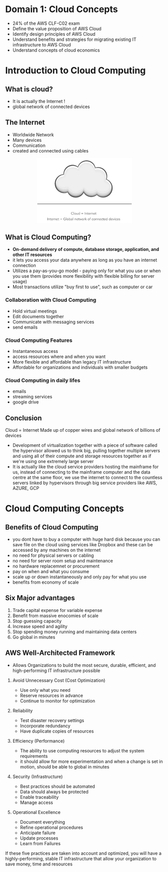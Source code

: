 # Domain 1: Cloud Concepts
- 24% of the AWS CLF-C02 exam
- Define the value proposition of AWS Cloud
- Identify design principles of AWS Cloud
- Understand benefits and strategies for migrating existing IT infrastructure to AWS Cloud
- Understand concepts of cloud economics

# Introduction to Cloud Computing

## What is cloud?
- It is actually the Internet !
- global network of connected devices

## The Internet
- Worldwide Network
- Many devices
- Communication
- created and connected using cables

<div align="center">
  <img src="./cloud-internet.png" alt="cloud internet" width="300"/>
</div>

## What is Cloud Computing?
- **On-demand delivery of compute, database storage, application, and other IT resources**
- it lets you access your data anywhere as long as you have an internet connection
- Utilizes a pay-as-you-go model - paying only for what you use or when you use them (provides more flexibility with flexible billing for server usage)
- Most transactions utilize "buy first to use", such as computer or car

### Collaboration with Cloud Computing
- Hold virtual meetings
- Edit documents together
- Communicate with messaging services
- send emails

### Cloud Computing Features
- Instantaneous access
- access resources where and when you want
- More flexible and affordable than legacy IT infrastructure
- Affordable for organizations and individuals with smaller budgets

### Cloud Computing in daily lifes
- emails
- streaming services
- google drive

## Conclusion
Cloud = Internet
Made up of copper wires and global network of billions of devices
- Development of virtualization together with a piece of software called the hypervisor allowed us to think big, pulling together multiple servers and using all of their compute and storage resources together as if we're using one extremely large server
- It is actually like the cloud service providers hosting the mainframe for us, instead of connecting to the mainframe computer  and the data centre at the same floor, we use the internet to connect to the countless servers linked by hypervisors through big service providers like AWS, AZURE, GCP

# Cloud Computing Concepts

## Benefits of Cloud Computing
- you dont have to buy a computer with huge hard disk because you can save file on the cloud using services like Dropbox and these can be accessed by any machines on the internet
- no need for physical servers or cabling
- no need for server room setup and maintenance
- no hardware replacemnet or procurement
- pay on when and what you consume
- scale up or down instantaneously and only pay for what you use
- benefits from economy of scale

## Six Major advantages
1. Trade capital expense for variable expense
2. Benefit from massive enocomies of scale
3. Stop guessing capacity
4. Increase speed and agility
5. Stop spending money running and maintaining data centers
6. Go global in minutes

## AWS Well-Architected Framework
- Allows Organizations to build the most secure, durable, efficient, and high-performing IT infrastructure possible

1. Avoid Unnecessary Cost (Cost Optimization)
    - Use only what you need
    - Reserve resources in advance
    - Continue to monitor for optimization

2. Reliability
    - Test disaster recovery settings
    - Incorporate redundancy
    - Have duplicate copies of resources

3. Efficiency (Performance)
    - The ability to use computing resources to adjust the system requirements
    - it should allow for more experimentation and when a change is set in motion, should be able to global in minutes

4. Security (Infrastructure)
    - Best practices should be automated
    - Data should always be protected
    - Enable traceability
    - Manage access

5. Operational Excellence
    - Document everything
    - Refine operational procedures
    - Anticipate failure
    - Update processes
    - Learn from Failures

If these five practices are taken into account and optimized, you will have a highly-performing, stable IT infrastructure that allow your organization to save money, time and resources